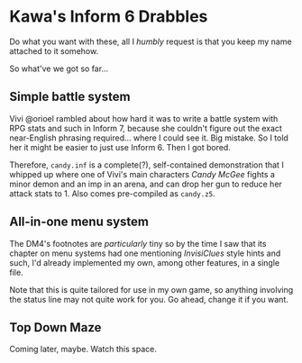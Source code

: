 # Kawa's Inform 6 Drabbles

Do what you want with these, all I *humbly* request is that you keep my name attached to it somehow.

So what've we got so far...

## Simple battle system
Vivi @orioel rambled about how hard it was to write a battle system with RPG stats and such in Inform 7, because she couldn't figure out the exact near-English phrasing required... where I could see it. Big mistake. So I told her it might be easier to just use Inform 6. Then I got bored.

Therefore, `candy.inf` is a complete(?), self-contained demonstration that I whipped up where one of Vivi's main characters *Candy McGee* fights a minor demon and an imp in an arena, and can drop her gun to reduce her attack stats to 1. Also comes pre-compiled as `candy.z5`.

## All-in-one menu system
The DM4's footnotes are *particularly* tiny so by the time I saw that its chapter on menu systems had one mentioning *InvisiClues* style hints and such, I'd already implemented my own, among other features, in a single file.

Note that this is quite tailored for use in my own game, so anything involving the status line may not quite work for you. Go ahead, change it if you want.


## Top Down Maze
Coming later, maybe. Watch this space.